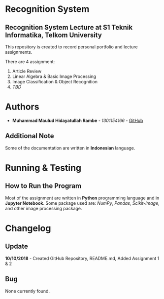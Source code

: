 # Recognition System
## Recognition System Lecture at S1 Teknik Informatika, Telkom University

This repository is created to record personal portfolio and lecture assignments.

There are 4 assignment:
1. Article Review
2. Linear Algebra & Basic Image Processing
3. Image Classification & Object Recognition
4. _TBD_

# Authors
* __Muhammad Maulud Hidayatullah Rambe__ - _1301154166_ - [GitHub](https://github.com/mmauludhr)

## Additional Note
Some of the documentation are written in __Indonesian__ language.

# Running & Testing
## How to Run the Program
Most of the assignment are written in __Python__ programming language and in __Jupyter Notebook__.
Some package used are: _NumPy_, _Pandas_, _Scikit-Image_, and other image processing package.

# Changelog
## Update
__10/10/2018__ - Created GitHub Repository, README.md, Added Assignment 1 & 2  

## Bug
 None currently found.
